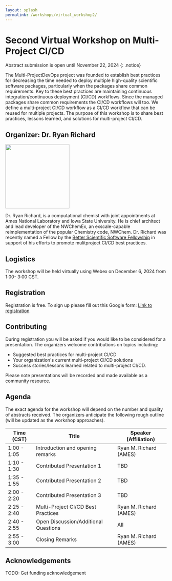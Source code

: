 ```yaml
---
layout: splash
permalink: /workshops/virtual_workshop2/
---
```


# Second Virtual Workshop on Multi-Project CI/CD

Abstract submission is open until November 22, 2024
{: .notice}

The Multi-ProjectDevOps project was founded to establish best practices for
decreasing the time needed to deploy multiple high-quality scientific software
packages, particularly when the packages share common requirements. Key to
these best practices are maintaining continuous integration/continuous
deployment (CI/CD) workflows. Since the managed packages share common
requirements the CI/CD workflows will too. We define a multi-project CI/CD
workflow as a CI/CD workflow that can be reused for multiple projects. The
purpose of this workshop is to share best practices, lessons learned, and
solutions for multi-project CI/CD.

## Organizer: Dr. Ryan Richard

<img src="../../assets/ryan_m_richard.jpg" width="200">

Dr. Ryan Richard, is a computational chemist with joint appointments at
Ames National Laboratory and Iowa State University. He is chief architect and
lead developer of the NWChemEx, an exscale-capable reimplementation of the
popular Chemistry code, NWChem. Dr. Richard was recently named a Fellow by the
[Better Scientific Software Fellowship](https://bssw.io/pages/bssw-fellowship-program)
in support of his efforts to promote mulitproject CI/CD best practices.

## Logistics

The workshop will be held virtually using Webex on December 6, 2024 from 1:00-
3:00 CST.

## Registration

Registration is free. To sign up please fill out this Google form:
[Link to registration](https://forms.gle/i28cDdMVGUdFdDzx8)

## Contributing

During registration you will be asked if you would like to be considered for
a presentation. The organizers welcome contributions on topics including:

- Suggested best practices for multi-project CI/CD
- Your organization's current multi-project CI/CD solutions
- Success stories/lessons learned related to multi-project CI/CD.

Please note presentations will be recorded and made available as a community
resource.

## Agenda

The exact agenda for the workshop will depend on the number and quality of
abstracts received. The organizers anticipate the following rough outline (will
be updated as the workshop approaches).

| Time (CST)  | Title                                | Speaker (Affiliation)  |
| ----------- | ------------------------------------ | ---------------------- |
| 1:00 - 1:05 | Introduction and opening remarks     | Ryan M. Richard (AMES) |
| 1:10 - 1:30 | Contributed Presentation 1           | TBD                    |
| 1:35 - 1:55 | Contributed Presentation 2           | TBD                    |
| 2:00 - 2:20 | Contributed Presentation 3           | TBD                    |
| 2:25 - 2:40 | Multi-Project CI/CD Best Practices   | Ryan M. Richard (AMES) |
| 2:40 - 2:55 | Open Discussion/Additional Questions | All                    |
| 2:55 - 3:00 | Closing Remarks                      | Ryan M. Richard (AMES) |

## Acknowledgements

TODO: Get funding acknowledgement
